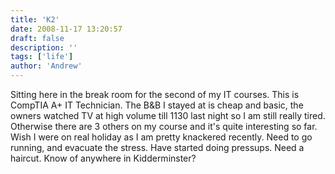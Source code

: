 ```yaml
---
title: 'K2'
date: 2008-11-17 13:20:57
draft: false
description: ''
tags: ['life']
author: 'Andrew'
---
```


Sitting here in the break room for the second of my IT courses. This is CompTIA A+ IT Technician. The B&B I stayed at is cheap and basic, the owners watched TV at high volume till 1130 last night so I am still really tired. Otherwise there are 3 others on my course and it's quite interesting so far. Wish I were on real holiday as I am pretty knackered recently. Need to go running, and evacuate the stress. Have started doing pressups. Need a haircut. Know of anywhere in Kidderminster?
